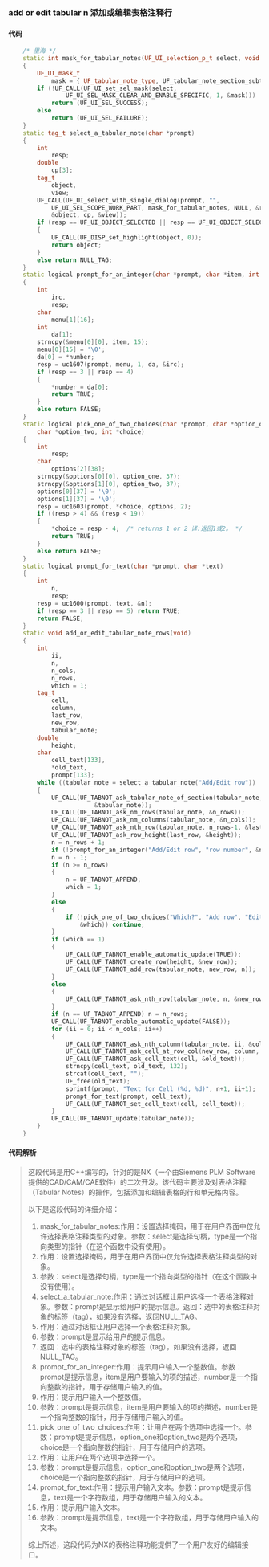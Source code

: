 ### add or edit tabular n 添加或编辑表格注释行

#### 代码

```cpp
    /* 里海 */  
    static int mask_for_tabular_notes(UF_UI_selection_p_t select, void *type)  
    {  
        UF_UI_mask_t  
            mask = { UF_tabular_note_type, UF_tabular_note_section_subtype, 0 };  
        if (!UF_CALL(UF_UI_set_sel_mask(select,  
                UF_UI_SEL_MASK_CLEAR_AND_ENABLE_SPECIFIC, 1, &mask)))  
            return (UF_UI_SEL_SUCCESS);  
        else  
            return (UF_UI_SEL_FAILURE);  
    }  
    static tag_t select_a_tabular_note(char *prompt)  
    {  
        int  
            resp;  
        double  
            cp[3];  
        tag_t  
            object,  
            view;  
        UF_CALL(UF_UI_select_with_single_dialog(prompt, "",  
            UF_UI_SEL_SCOPE_WORK_PART, mask_for_tabular_notes, NULL, &resp,  
            &object, cp, &view));  
        if (resp == UF_UI_OBJECT_SELECTED || resp == UF_UI_OBJECT_SELECTED_BY_NAME)  
        {  
            UF_CALL(UF_DISP_set_highlight(object, 0));  
            return object;  
        }  
        else return NULL_TAG;  
    }  
    static logical prompt_for_an_integer(char *prompt, char *item, int *number)  
    {  
        int  
            irc,  
            resp;  
        char  
            menu[1][16];  
        int  
            da[1];  
        strncpy(&menu[0][0], item, 15);  
        menu[0][15] = '\0';  
        da[0] = *number;  
        resp = uc1607(prompt, menu, 1, da, &irc);  
        if (resp == 3 || resp == 4)  
        {  
            *number = da[0];  
            return TRUE;  
        }  
        else return FALSE;  
    }  
    static logical pick_one_of_two_choices(char *prompt, char *option_one,  
        char *option_two, int *choice)  
    {  
        int  
            resp;  
        char  
            options[2][38];  
        strncpy(&options[0][0], option_one, 37);  
        strncpy(&options[1][0], option_two, 37);  
        options[0][37] = '\0';  
        options[1][37] = '\0';  
        resp = uc1603(prompt, *choice, options, 2);  
        if ((resp > 4) && (resp < 19))  
        {  
            *choice = resp - 4;  /* returns 1 or 2 译:返回1或2。 */  
            return TRUE;  
        }  
        else return FALSE;  
    }  
    static logical prompt_for_text(char *prompt, char *text)  
    {  
        int  
            n,  
            resp;  
        resp = uc1600(prompt, text, &n);  
        if (resp == 3 || resp == 5) return TRUE;  
        return FALSE;  
    }  
    static void add_or_edit_tabular_note_rows(void)  
    {  
        int  
            ii,  
            n,  
            n_cols,  
            n_rows,  
            which = 1;  
        tag_t  
            cell,  
            column,  
            last_row,  
            new_row,  
            tabular_note;  
        double  
            height;  
        char  
            cell_text[133],  
            *old_text,  
            prompt[133];  
        while ((tabular_note = select_a_tabular_note("Add/Edit row")) != NULL_TAG)  
        {  
            UF_CALL(UF_TABNOT_ask_tabular_note_of_section(tabular_note,  
                        &tabular_note));  
            UF_CALL(UF_TABNOT_ask_nm_rows(tabular_note, &n_rows));  
            UF_CALL(UF_TABNOT_ask_nm_columns(tabular_note, &n_cols));  
            UF_CALL(UF_TABNOT_ask_nth_row(tabular_note, n_rows-1, &last_row));  
            UF_CALL(UF_TABNOT_ask_row_height(last_row, &height));  
            n = n_rows + 1;  
            if (!prompt_for_an_integer("Add/Edit row", "row number", &n)) continue;  
            n = n - 1;  
            if (n >= n_rows)  
            {  
                n = UF_TABNOT_APPEND;  
                which = 1;  
            }  
            else  
            {  
                if (!pick_one_of_two_choices("Which?", "Add row", "Edit row",  
                    &which)) continue;  
            }  
            if (which == 1)  
            {  
                UF_CALL(UF_TABNOT_enable_automatic_update(TRUE));  
                UF_CALL(UF_TABNOT_create_row(height, &new_row));  
                UF_CALL(UF_TABNOT_add_row(tabular_note, new_row, n));  
            }  
            else  
            {  
                UF_CALL(UF_TABNOT_ask_nth_row(tabular_note, n, &new_row));  
            }  
            if (n == UF_TABNOT_APPEND) n = n_rows;  
            UF_CALL(UF_TABNOT_enable_automatic_update(FALSE));  
            for (ii = 0; ii < n_cols; ii++)  
            {  
                UF_CALL(UF_TABNOT_ask_nth_column(tabular_note, ii, &column));  
                UF_CALL(UF_TABNOT_ask_cell_at_row_col(new_row, column, &cell));  
                UF_CALL(UF_TABNOT_ask_cell_text(cell, &old_text));  
                strncpy(cell_text, old_text, 132);  
                strcat(cell_text, "");  
                UF_free(old_text);  
                sprintf(prompt, "Text for Cell (%d, %d)", n+1, ii+1);  
                prompt_for_text(prompt, cell_text);  
                UF_CALL(UF_TABNOT_set_cell_text(cell, cell_text));  
            }  
            UF_CALL(UF_TABNOT_update(tabular_note));  
        }  
    }

```

#### 代码解析

> 这段代码是用C++编写的，针对的是NX（一个由Siemens PLM Software提供的CAD/CAM/CAE软件）的二次开发。该代码主要涉及对表格注释（Tabular Notes）的操作，包括添加和编辑表格的行和单元格内容。
>
> 以下是这段代码的详细介绍：
>
> 1. mask_for_tabular_notes:作用：设置选择掩码，用于在用户界面中仅允许选择表格注释类型的对象。参数：select是选择句柄，type是一个指向类型的指针（在这个函数中没有使用）。
> 2. 作用：设置选择掩码，用于在用户界面中仅允许选择表格注释类型的对象。
> 3. 参数：select是选择句柄，type是一个指向类型的指针（在这个函数中没有使用）。
> 4. select_a_tabular_note:作用：通过对话框让用户选择一个表格注释对象。参数：prompt是显示给用户的提示信息。返回：选中的表格注释对象的标签（tag），如果没有选择，返回NULL_TAG。
> 5. 作用：通过对话框让用户选择一个表格注释对象。
> 6. 参数：prompt是显示给用户的提示信息。
> 7. 返回：选中的表格注释对象的标签（tag），如果没有选择，返回NULL_TAG。
> 8. prompt_for_an_integer:作用：提示用户输入一个整数值。参数：prompt是提示信息，item是用户要输入的项的描述，number是一个指向整数的指针，用于存储用户输入的值。
> 9. 作用：提示用户输入一个整数值。
> 10. 参数：prompt是提示信息，item是用户要输入的项的描述，number是一个指向整数的指针，用于存储用户输入的值。
> 11. pick_one_of_two_choices:作用：让用户在两个选项中选择一个。参数：prompt是提示信息，option_one和option_two是两个选项，choice是一个指向整数的指针，用于存储用户的选项。
> 12. 作用：让用户在两个选项中选择一个。
> 13. 参数：prompt是提示信息，option_one和option_two是两个选项，choice是一个指向整数的指针，用于存储用户的选项。
> 14. prompt_for_text:作用：提示用户输入文本。参数：prompt是提示信息，text是一个字符数组，用于存储用户输入的文本。
> 15. 作用：提示用户输入文本。
> 16. 参数：prompt是提示信息，text是一个字符数组，用于存储用户输入的文本。
>
> 综上所述，这段代码为NX的表格注释功能提供了一个用户友好的编辑接口。
>

